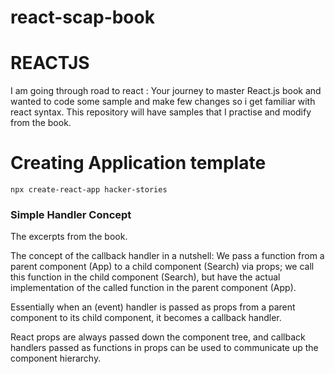 # react-scap-book



# REACTJS

I am going through road to react : Your journey to master React.js book and wanted to code some sample and make few changes so i get familiar with react syntax.
This repository will have samples that I practise and modify from the book.

# Creating Application template

```
npx create-react-app hacker-stories
```

### __Simple Handler Concept__
The excerpts from the book.

The concept of the callback handler in a nutshell: We pass a function from a parent component (App) to a child component (Search) via props; we call this function in the child component (Search), but have the actual implementation of the called function in the parent component (App).

 Essentially when an (event) handler is passed as props from a parent component to its child component, it becomes a callback handler. 
 
 React props are always passed down the component tree, and callback handlers passed as functions in props can be used to communicate up the component hierarchy.

